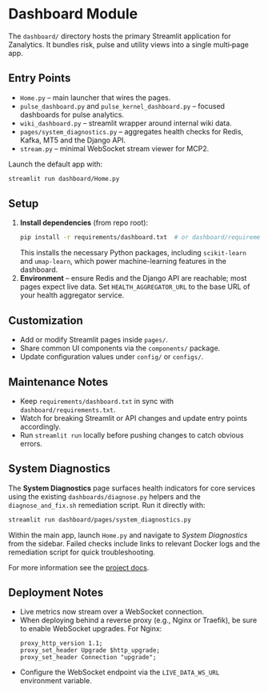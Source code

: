 # Dashboard Module

The `dashboard/` directory hosts the primary Streamlit application for Zanalytics. It bundles risk, pulse and utility views into a single multi‑page app.

## Entry Points
- `Home.py` – main launcher that wires the pages.
- `pulse_dashboard.py` and `pulse_kernel_dashboard.py` – focused dashboards for pulse analytics.
- `wiki_dashboard.py` – streamlit wrapper around internal wiki data.
- `pages/system_diagnostics.py` – aggregates health checks for Redis, Kafka, MT5 and the Django API.
- `stream.py` – minimal WebSocket stream viewer for MCP2.

Launch the default app with:

```bash
streamlit run dashboard/Home.py
```

## Setup
1. **Install dependencies** (from repo root):
   ```bash
   pip install -r requirements/dashboard.txt  # or dashboard/requirements.txt
   ```
   This installs the necessary Python packages, including `scikit-learn` and
   `umap-learn`, which power machine-learning features in the dashboard.
2. **Environment** – ensure Redis and the Django API are reachable; most pages expect live data. Set `HEALTH_AGGREGATOR_URL` to the base URL of your health aggregator service.

## Customization
- Add or modify Streamlit pages inside `pages/`.
- Share common UI components via the `components/` package.
- Update configuration values under `config/` or `configs/`.

## Maintenance Notes
- Keep `requirements/dashboard.txt` in sync with `dashboard/requirements.txt`.
- Watch for breaking Streamlit or API changes and update entry points accordingly.
- Run `streamlit run` locally before pushing changes to catch obvious errors.

## System Diagnostics

The **System Diagnostics** page surfaces health indicators for core services
using the existing `dashboards/diagnose.py` helpers and the
`diagnose_and_fix.sh` remediation script. Run it directly with:

```bash
streamlit run dashboard/pages/system_diagnostics.py
```

Within the main app, launch `Home.py` and navigate to *System Diagnostics*
from the sidebar. Failed checks include links to relevant Docker logs and the
remediation script for quick troubleshooting.

For more information see the [project docs](../docs/README.md).

## Deployment Notes
- Live metrics now stream over a WebSocket connection.
- When deploying behind a reverse proxy (e.g., Nginx or Traefik), be sure to enable WebSocket upgrades. For Nginx:
  ```nginx
  proxy_http_version 1.1;
  proxy_set_header Upgrade $http_upgrade;
  proxy_set_header Connection "upgrade";
  ```
- Configure the WebSocket endpoint via the `LIVE_DATA_WS_URL` environment variable.
